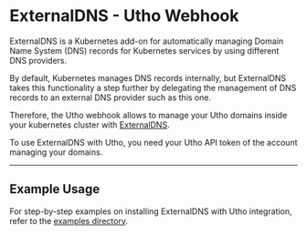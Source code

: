 # ExternalDNS - Utho Webhook

ExternalDNS is a Kubernetes add-on for automatically managing
Domain Name System (DNS) records for Kubernetes services by using different DNS providers.


By default, Kubernetes manages DNS records internally,
but ExternalDNS takes this functionality a step further by delegating the management of DNS records to an external DNS
provider such as this one.


Therefore, the Utho webhook allows to manage your
Utho domains inside your kubernetes cluster with [ExternalDNS](https://github.com/kubernetes-sigs/external-dns).

To use ExternalDNS with Utho, you need your Utho API token of the account managing
your domains.

---

## Example Usage

For step-by-step examples on installing ExternalDNS with Utho integration, refer to the [examples directory](./example/README.md).
